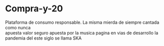# Compra-y-20
Plataforma de consumo responsable. La misma mierda de siempre cantada como nunca  
apuesta valor seguro apuesta por la musica 
pagina en vias de desarrollo
la pandemia del este siglo se llama SKA
